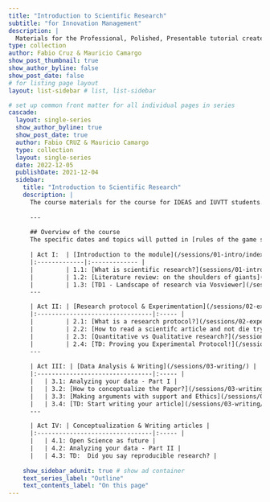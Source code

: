 ```yaml
---
title: "Introduction to Scientific Research"
subtitle: "for Innovation Management"
description: |
  Materials for the Professional, Polished, Presentable tutorial created for useR!2021.
type: collection
author: Fabio Cruz & Mauricio Camargo
show_post_thumbnail: true
show_author_byline: false
show_post_date: false
# for listing page layout
layout: list-sidebar # list, list-sidebar

# set up common front matter for all individual pages in series
cascade:
  layout: single-series 
  show_author_byline: true
  show_post_date: true
  author: Fabio CRUZ & Mauricio Camargo
  type: collection
  layout: single-series
  date: 2022-12-05
  publishDate: 2021-12-04
  sidebar:
    title: "Introduction to Scientific Research"
    description: |
      The course materials for the course for IDEAS and IUVTT students.
      
      ---
      
      ## Overview of the course
      The specific dates and topics will putted in [rules of the game section](prework/)
    
      | Act I:  | [Introduction to the module](/sessions/01-intro/index.html) |
      |:-------------|:------------- |
      |         | 1.1: [What is scientific research?](sessions/01-intro/01-introduction/) |
      |         | 1.2: [Literature review: on the shoulders of giants](/sessions/01-intro/02-literature-review/)   |
      |         | 1.3: [TD1 - Landscape of research via Vosviewer](/sessions/01-intro/03-TD-Vosviewer/)   |      
      ---

      | Act II: | [Research protocol & Experimentation](/sessions/02-experimental-protocols/) |
      |:--------------------------------|:----- |
      |         | 2.1: [What is a research protocol?](/sessions/02-experimental-protocols/research-protocol/) |
      |         | 2.2: [How to read a scientifc article and not die trying?](/sessions/02-experimental-protocols/reading-abstract/) |      
      |         | 2.3: [Quantitative vs Qualitative research?](/sessions/02-experimental-protocols/)  |
      |         | 2.4: [TD: Proving you Experimental Protocol!](/sessions/02-experimental-protocols/td-research-protocol/)  |      
      ---
      
      | Act III: | [Data Analysis & Writing](/sessions/03-writing/) |
      |:--------------------------------|:----- |
      |   | 3.1: Analyzing your data - Part I |
      |   | 3.2: [How to conceptualize the Paper?](/sessions/03-writing/01-introduction/)  |            
      |   | 3.3: [Making arguments with support and Ethics](/sessions/03-writing/02-integrity/)  |
      |   | 3.4: [TD: Start writing your article](/sessions/03-writing/03-td-writing/) |
      ---

      | Act IV: | Conceptualization & Writing articles |
      |:--------------------------------|:----- |
      |   | 4.1: Open Science as future |
      |   | 4.2: Analyzing your data - Part II |      
      |   | 4.3: TD:  Did you say reproducible research? |            
      
    show_sidebar_adunit: true # show ad container
    text_series_label: "Outline" 
    text_contents_label: "On this page" 
---
```

